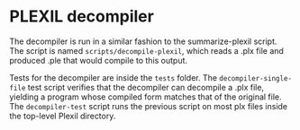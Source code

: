 # PLEXIL decompiler

The decompiler is run in a similar fashion to the summarize-plexil script. The script is named `scripts/decompile-plexil`, which reads a .plx file and produced .ple that would compile to this output.

Tests for the decompiler are inside the `tests` folder. The `decompiler-single-file` test script verifies that the decompiler can decompile a .plx file, yielding a program whose compiled form matches that of the original file. The `decompiler-test` script runs the previous script on most plx files inside the top-level Plexil directory.
